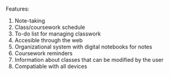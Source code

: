 Features:

1. Note-taking
2. Class/coursework schedule
3. To-do list for managing classwork
4. Accesible through the web
5. Organizational system with digital notebooks for notes
6. Coursework reminders
7. Information about classes that can be modified by the user
8. Compatiable with all devices

